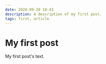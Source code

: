 ```yaml
---
date: 2020-09-20 10:43
description: A description of my first post.
tags: first, article
---
```

# My first post

My first post's text.